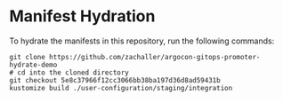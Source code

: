 # Manifest Hydration

To hydrate the manifests in this repository, run the following commands:

```shell
git clone https://github.com/zachaller/argocon-gitops-promoter-hydrate-demo
# cd into the cloned directory
git checkout 5e8c37966f12cc3066bb38ba197d36d8ad59431b
kustomize build ./user-configuration/staging/integration
```
